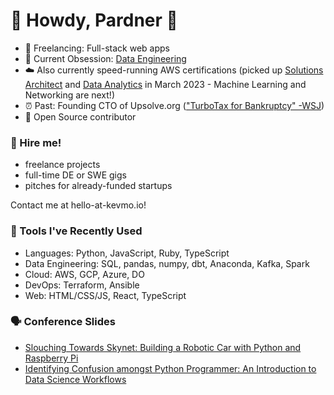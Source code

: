 # 🤠 Howdy, Pardner 🤠

- 🤖 Freelancing: Full-stack web apps
- 🔭 Current Obsession: [Data Engineering](https://github.com/DataTalksClub/data-engineering-zoomcamp) 
- ☁️ Also currently speed-running AWS certifications (picked up [Solutions Architect](https://aws.amazon.com/certification/certified-solutions-architect-associate/) and [Data Analytics](https://aws.amazon.com/certification/certified-data-analytics-specialty/) in March 2023 - Machine Learning and Networking are next!)
- ⏰ Past: Founding CTO of Upsolve.org (["TurboTax for Bankruptcy" -WSJ](https://www.wsj.com/articles/for-struggling-consumers-a-cheaper-way-to-file-for-bankruptcy-1505096071))
- :octopus: Open Source contributor

###  👋 Hire me!
* freelance projects
* full-time DE or SWE gigs
* pitches for already-funded startups

Contact me at hello-at-kevmo.io!

### 🔬 Tools I've Recently Used

* Languages: Python, JavaScript, Ruby, TypeScript
* Data Engineering: SQL, pandas, numpy, dbt, Anaconda, Kafka, Spark
* Cloud: AWS, GCP, Azure, DO
* DevOps: Terraform, Ansible
* Web: HTML/CSS/JS, React, TypeScript

### 🗣️ Conference Slides
* [Slouching Towards Skynet: Building a Robotic Car with Python and Raspberry Pi](https://docs.google.com/presentation/d/e/2PACX-1vSab4J4hUtDmXK50V8a-oElv9XWEmnzTCKypJb_5Zqh1i1RRwM-HaIojah55LnUANJJkR_RZb8pNvOm/pub?start=false&loop=false&delayms=10000)
* [Identifying Confusion amongst Python Programmer: An Introduction to Data Science Workflows](https://docs.google.com/presentation/d/e/2PACX-1vSgyeJucO-RZ0730CCMdfw-rziMUsSsJTwGv0MInt_aG3J7HbLESlXwU5yiV5wzfJlaybRY3lgwZCPt/pub?start=false&loop=false&delayms=10000)

<!--
- 👯 I’m looking to collaborate on ...
- 🤔 I’m looking for help with ...
- 💬 Ask me about ...
- 📫 How to reach me: ...
-->
